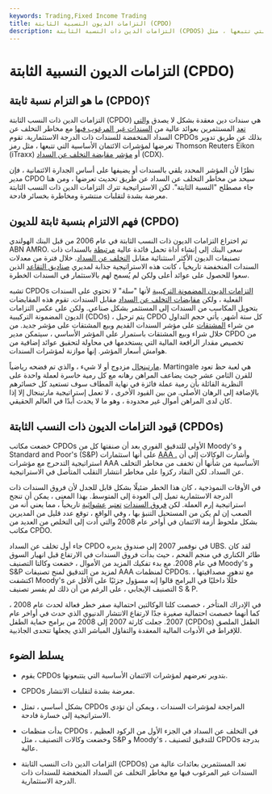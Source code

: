 ```yaml
---
keywords: Trading,Fixed Income Trading
title: التزامات الديون النسبية الثابتة (CPDO)
description: التزامات الدين ذات النسبة الثابتة (CPDOS) هي سندات دين معقدة تتسبب في التعرض لمؤشرات الائتمان الأساسية التي تتبعها ، مثل iTraxx أو CDX.
---
```


# التزامات الديون النسبية الثابتة (CPDO)
## ما هو التزام نسبة ثابتة (CPDO)؟

التزامات الدين ذات النسب الثابتة (CPDO) هي سندات دين معقدة بشكل لا يصدق [والتي](/debtsecurity) [تعد](/debtsecurity) المستثمرين بعوائد عالية من [السندات غير المرغوب فيها](/junkbond) مع مخاطر التخلف عن السداد المنخفضة للسندات ذات الدرجة الاستثمارية. تقوم CPDOs بذلك عن طريق تدوير تعرضها لمؤشرات الائتمان الأساسية التي تتبعها ، مثل رمز Thomson Reuters Eikon (iTraxx) أو [مؤشر مقايضة التخلف عن السداد](/dowjonescdx) (CDX).

نظرًا لأن المؤشر المحدد يلقي بالسندات أو يضيفها على أساس الجدارة الائتمانية ، فإن مدير CPDO سيحد من مخاطر التخلف عن السداد عن طريق تحديث تعرضها ، ومن هنا جاء مصطلح "النسبة الثابتة". لكن الاستراتيجية تترك التزامات الدين ذات النسب الثابتة معرضة بشدة لتقلبات منتشرة ومخاطرة بخسائر فادحة.

## فهم الالتزام بنسبة ثابتة للديون (CPDO)

تم اختراع التزامات الديون ذات النسب الثابتة في عام 2006 من قبل البنك الهولندي ABN AMRO. سعى البنك إلى إنشاء أداة تحمل فائدة عالية [مرتبطة](/pegging) بالسندات ذات تصنيفات الديون الأكثر استثنائية مقابل [التخلف عن السداد](/default2). خلال فترة من معدلات السندات المنخفضة تاريخياً ، كانت هذه الاستراتيجية جذابة لمديري [صناديق التقاعد](/pensionplan) الذين سعوا للحصول على عوائد أعلى ولكن لم يُسمح لهم بالاستثمار في السندات الخطرة.

تشبه CPDOs [التزامات الديون المضمونة التركيبية](/syntheticcdo) لأنها "سلة" لا تحتوي على السندات الفعلية ، ولكن [مقايضات التخلف عن السداد](/creditdefaultswap) مقابل السندات. تقوم هذه المقايضات بتحويل المكاسب من السندات إلى المستثمر بشكل صناعي. ولكن على عكس التزامات الديون المضمونة التركيبية (CDOs) ، يتم ترحيل CPDO كل ستة أشهر. يأتي حجم التداول من شراء [المشتقات](/derivative) على مؤشر السندات القديم وبيع المشتقات على مؤشر جديد. من خلال شراء وبيع المشتقات باستمرار على المؤشر الأساسي ، سيتمكن مدير CPDO من تخصيص مقدار الرافعة المالية التي يستخدمها في محاولة لتحقيق عوائد إضافية من هوامش أسعار المؤشر. إنها موازنة لمؤشرات السندات.

[مارتينجال](/martingalesystem) مزدوج أو لا شيء ، والذي تم فضحه رياضياً. Martingale هي لعبة حظ تعود للقرن الثامن عشر حيث يضاعف المراهن رهانه مع كل رمية خاسرة لعملة واحدة على النظرية القائلة بأن رمية عملة فائزة في نهاية المطاف سوف تستعيد كل خسائرهم بالإضافة إلى الرهان الأصلي. من بين القيود الأخرى ، لا تعمل إستراتيجية مارتينجال إلا إذا كان لدى المراهن أموال غير محدودة ، وهو ما لا يحدث أبدًا في العالم الحقيقي.

## قيود التزامات الديون ذات النسب الثابتة (CPDOs)

خضعت مكاتب CPDOs الأولى للتدقيق الفوري بعد أن صنفتها كل من Moody's و Standard and Poor's (S&P) على أنها استثمارات [AAA .](/aaa) وأشارت الوكالات إلى أن استراتيجية التدحرج مع مؤشرات AAA الأساسية من شأنها أن تخفف من مخاطر التخلف عن السداد. لكن النقاد ركزوا على مخاطر انتشار التقلب المتأصل في الاستراتيجية.

في الأوقات النموذجية ، كان هذا الخطر ضئيلًا بشكل قابل للجدل لأن فروق السندات ذات الدرجة الاستثمارية تميل إلى العودة إلى المتوسط. بهذا المعنى ، يمكن أن تنجح استراتيجية إرم العملة. لكن [فروق السندات](/yieldspread) [تعتبر](/stochastic-volatility) [عشوائية](/stochastic-volatility) تاريخياً ، مما يعني أنه من الصعب إن لم يكن من المستحيل التنبؤ بها ، وفي الواقع ، توقع عدد قليل من المديرين بشكل ملحوظ أزمة الائتمان في أواخر عام 2008 والتي أدت إلى التخلص من العديد من مكاتب CPDO.

جاء أول تخلف عن السداد CPDO في نوفمبر 2007 إلى صندوق يديره UBS. لقد كان طائر الكناري في منجم الفحم ، حيث بدأت فروق السندات في الارتفاع قبل انهيار السوق في عام 2008. مع بدء تفكيك المزيد من الأموال ، خضعت وكالتا التصنيف Moody's و S&P لمزيد من التدقيق لمنح تصنيفات AAA لمنظمات CPDOs. مع تدهور مصداقيتها ، اكتشفت Moody's خللًا داخليًا في البرامج قالوا إنه مسؤول جزئيًا على الأقل عن التصنيف الإيجابي ، على الرغم من أن ذلك لم يفسر تصنيف S & P.

في الإدراك المتأخر ، خصصت كلتا الوكالتين احتمالية صفر خطر فعالة لحدث عام 2008 ، كما أنهما خصصت احتمالية صغيرة جدًا لارتفاع الانتشار الدنيوي الذي حدث في أواخر عام 2007. جعلت كارثة 2007 إلى 2008 من برامج حماية الطفل (CPDOs) الطفل الملصق للإفراط في الأدوات المالية المعقدة والتفاؤل المباشر الذي يجعلها تتحدى الجاذبية.

## يسلط الضوء

- يقوم CPDOs بتدوير تعرضهم لمؤشرات الائتمان الأساسية التي يتتبعونها.

- CPDOs معرضة بشدة لتقلبات الانتشار.

- بشكل أساسي ، تمثل CPDOs المراجحة لمؤشرات السندات ، ويمكن أن تؤدي الاستراتيجية إلى خسارة فادحة.

- بدأت منظمات CPDOs في التخلف عن السداد في الجزء الأول من الركود العظيم ، وخضعت وكالات التصنيف ، مثل S&P و Moody's ، للتدقيق لتصنيف CPDOs بدرجة عالية.

- التزامات الدين ذات النسب الثابتة (CPDOs) تعد المستثمرين بعائدات عالية من السندات غير المرغوب فيها مع مخاطر التخلف عن السداد المنخفضة للسندات ذات الدرجة الاستثمارية.

